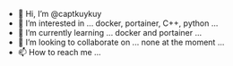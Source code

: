 - 👋 Hi, I’m @captkuykuy
- 👀 I’m interested in ... docker, portainer, C++, python ...
- 🌱 I’m currently learning ... docker and portainer ...
- 💞️ I’m looking to collaborate on ... none at the moment ...
- 📫 How to reach me ...

<!---
captkuykuy/captkuykuy is a ✨ special ✨ repository because its `README.md` (this file) appears on your GitHub profile.
You can click the Preview link to take a look at your changes.
--->
